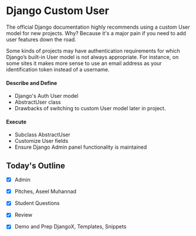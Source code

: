 # Django Custom User

The official Django documentation highly recommends using a custom User model for new projects. Why? Because it's a major pain if you need to add user features down the road.

Some kinds of projects may have authentication requirements for which Django’s built-in User model is not always appropriate. For instance, on some sites it makes more sense to use an email address as your identification token instead of a username.

#### Describe and Define

- Django's Auth User model
- AbstractUser class
- Drawbacks of switching to custom User model later in project.

#### Execute

- Subclass AbstractUser
- Customize User fields
- Ensure Django Admin panel functionality is maintained

## Today's Outline

- [x] Admin
- [x] Pitches, Aseel Muhannad
- [x] Student Questions
- [x] Review
- [x] Demo and Prep DjangoX, Templates, Snippets

